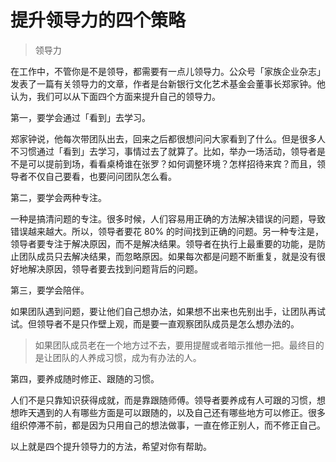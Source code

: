 # 提升领导力的四个策略

> 领导力

在工作中，不管你是不是领导，都需要有一点儿领导力。公众号「家族企业杂志」发表了一篇有关领导力的文章，作者是台新银行文化艺术基金会董事长郑家钟。他认为，我们可以从下面四个方面来提升自己的领导力。

第一，要学会通过「看到」去学习。

郑家钟说，他每次带团队出去，回来之后都很想问问大家看到了什么。但是很多人不习惯通过「看到」去学习，事情过去了就算了。比如，举办一场活动，领导者是不是可以提前到场，看看桌椅谁在张罗？如何调整环境？怎样招待来宾？而且，领导者不仅自己要看，也要问问团队怎么看。

第二，要学会两种专注。

一种是搞清问题的专注。很多时候，人们容易用正确的方法解决错误的问题，导致错误越来越大。所以，领导者要花 80% 的时间找到正确的问题。另一种专注是，领导者要专注于解决原因，而不是解决结果。领导者在执行上最重要的功能，是防止团队成员只去解决结果，而忽略原因。如果每次都是问题不断重复，就是没有很好地解决原因，领导者要去找到问题背后的问题。

第三，要学会陪伴。

如果团队遇到问题，要让他们自己想办法，如果想不出来也先别出手，让团队再试试。但领导者不是只作壁上观，而是要一直观察团队成员是怎么想办法的。

> 如果团队成员老在一个地方过不去，要用提醒或者暗示推他一把。最终目的是让团队的人养成习惯，成为有办法的人。

第四，要养成随时修正、跟随的习惯。

人们不是只靠知识获得成就，而是靠跟随师傅。领导者要养成有人可跟的习惯，想想昨天遇到的人有哪些方面是可以跟随的，以及自己还有哪些地方可以修正。很多组织停滞不前，都是因为只用自己的想法做事，一直在修正别人，而不修正自己。

以上就是四个提升领导力的方法，希望对你有帮助。

